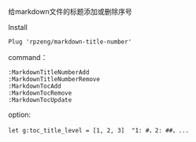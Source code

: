 给markdown文件的标题添加或删除序号

Install

```vim
Plug 'rpzeng/markdown-title-number'
```

command：

```vim
:MarkdownTitleNumberAdd
:MarkdownTitleNumberRemove
:MarkdownTocAdd
:MarkdownTocRemove
:MarkdownTocUpdate
```

option:

```vim
let g:toc_title_level = [1, 2, 3]  "1: #，2: ##，...
```
